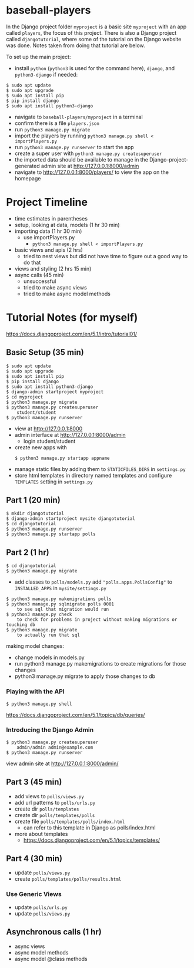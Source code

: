 # baseball-players
In the Django project folder `myproject` is a basic site `myproject` with an app called `players`, the focus of this project. There is also a Django project called `djangotutorial`, where some of the tutorial on the Django website was done. Notes taken from doing that tutorial are below.

To set up the main project:
- install `python` (`python3` is used for the command here), `django`, and `python3-django` if needed:
```
$ sudo apt update
$ sudo apt upgrade
$ sudo apt install pip
$ pip install django
$ sudo apt install python3-django
```
- navigate to `baseball-players/myproject` in a terminal
- confirm there is a file `players.json`
- run `python3 manage.py migrate`
- import the players by running `python3 manage.py shell < importPlayers.py`
- run `python3 manage.py runserver` to start the app
- create a super user with `python3 manage.py createsuperuser`
- the imported data should be available to manage in the Django-project-generated admin site at http://127.0.0.1:8000/admin
- navigate to http://127.0.0.1:8000/players/ to view the app on the homepage

# Project Timeline
- time estimates in parentheses
- setup, looking at data, models (1 hr 30 min)
- importing data (1 hr 30 min)
    - use importPlayers.py
        - `python3 manage.py shell < importPlayers.py `
- basic views and apis (2 hrs)
    - tried to nest views but did not have time to figure out a good way to do that
- views and styling (2 hrs 15 min)
- async calls (45 min)
    - unsuccessful
    - tried to make async views
    - tried to make async model methods

# Tutorial Notes (for myself)
https://docs.djangoproject.com/en/5.1/intro/tutorial01/
## Basic Setup (35 min)
```
$ sudo apt update
$ sudo apt upgrade
$ sudo apt install pip
$ pip install django
$ sudo apt install python3-django
$ django-admin startproject myproject
$ cd myproject
$ python3 manage.py migrate
$ python3 manage.py createsuperuser
    student/student
$ python3 manage.py runserver
```
- view at http://127.0.0.1:8000
- admin interface at http://127.0.0.1:8000/admin
    - login student/student
- create new apps with
    ```
    $ python3 manage.py startapp appname
    ```
- manage static files by adding them to
    `STATICFILES_DIRS` in `settings.py`
- store html templates in directory named templates and configure `TEMPLATES` setting in `settings.py`
## Part 1 (20 min)
```
$ mkdir djangotutorial
$ django-admin startproject mysite djangotutorial
$ cd djangotutorial
$ python3 manage.py runserver
$ python3 manage.py startapp polls
```
## Part 2 (1 hr)
```
$ cd djangotutorial
$ python3 manage.py migrate
```
- add classes to `polls/models.py`
add `"polls.apps.PollsConfig"` to `INSTALLED_APPS` in `mysite/settings.py`
```
$ python3 manage.py makemigrations polls
$ python3 manage.py sqlmigrate polls 0001
    to see sql that migration would run
$ python3 manage.py check
    to check for problems in project without making migrations or touching db
$ python3 manage.py migrate
    to actually run that sql
```
making model changes:
- change models in models.py
- run python3 manage.py makemigrations to create migrations for those changes
- python3 manage.py migrate to apply those changes to db

### Playing with the API
```
$ python3 manage.py shell
```
https://docs.djangoproject.com/en/5.1/topics/db/queries/

### Introducing the Django Admin
```
$ python3 manage.py createsuperuser
    admin/admin admin@example.com
$ python3 manage.py runserver
```
view admin site at http://127.0.0.1:8000/admin/

## Part 3 (45 min)
- add views to `polls/views.py`
- add url patterns to `polls/urls.py`
- create dir `polls/templates`
- create dir `polls/templates/polls`
- create file `polls/templates/polls/index.html`
    - can refer to this template in Django as polls/index.html
- more about templates
    - https://docs.djangoproject.com/en/5.1/topics/templates/

## Part 4 (30 min)
- update `polls/views.py`
- create `polls/templates/polls/results.html`

### Use Generic Views
- update `polls/urls.py`
- update `polls/views.py`

## Asynchronous calls (1 hr)
- async views
- async model methods
- async model @class methods
